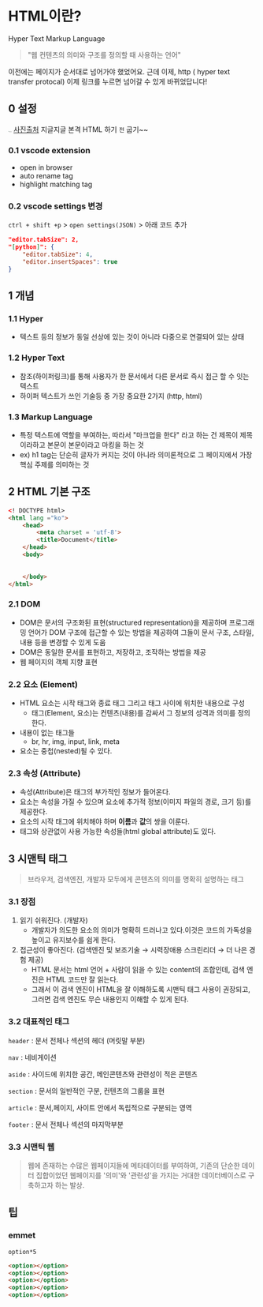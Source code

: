 # HTML이란?

Hyper Text Markup Language

> "웹 컨텐츠의 의미와 구조를 정의할 때 사용하는 언어"



이전에는 페이지가 순서대로 넘어가야 했었어요. 근데 이제, http ( hyper text transfer protocal) 이제 링크를 누르면 넘어갈 수 있게 바뀌었답니다!

## 0 설정

<img src="https://recipe1.ezmember.co.kr/cache/recipe/2019/02/03/666b4626b35c8ed65abeaec3276e163a1.jpg" alt="지글지글" style="zoom:10%;" /> [사진출처](https://www.10000recipe.com/recipe/6905834)
지글지글 본격 HTML 하기 `전` 굽기~~ 

### 0.1 vscode extension
- open in browser
- auto rename tag
- highlight matching tag

### 0.2 vscode settings 변경
`ctrl + shift +p`  > `open settings(JSON)`  > 아래 코드 추가

```json
"editor.tabSize": 2,
"[python]": {
    "editor.tabSize": 4,
    "editor.insertSpaces": true
}
```



## 1 개념

### 1.1 Hyper

- 텍스트 등의 정보가 동일 선상에 있는 것이 아니라 다중으로 연결되어 있는 상태

### 1.2 Hyper Text

- 참조(하이퍼링크)를 통해 사용자가 한 문서에서 다른 문서로 즉시 접근 할 수 잇는 텍스트
- 하이퍼 텍스트가 쓰인 기술등 중 가장 중요한 2가지 (http, html)

### 1.3 Markup Language

- 특정 텍스트에 역할을 부여하는, 따라서 "마크업을 한다" 라고 하는 건 제목이 제목이라하고 본문이 본문이라고 마킹을 하는 것
- ex) h1 tag는 단순히 글자가 커지는 것이 아니라 의미론적으로 그 페이지에서 가장 핵심 주제를 의미하는 것

## 2 HTML 기본 구조

```html
<! DOCTYPE html>
<html lang ="ko">
    <head>  
        <meta charset = 'utf-8'>
        <title>Document</title>
    </head>
    <body>
        
        
    </body>
</html>
```

### 2.1 DOM

- DOM은 문서의 구조화된 표현(structured representation)을 제공하며 프로그래밍 언어가 DOM 구조에 접근할 수 있는 방법을 제공하여 그들이 문서 구조, 스타일, 내용 등을 변경할 수 있게 도움
- DOM은 동일한 문서를 표현하고, 저장하고, 조작하는 방법을 제공
- 웹 페이지의 객체 지향 표현

### 2.2 요소 (Element)

- HTML 요소는 시작 태그와 종료 태그 그리고 태그 사이에 위치한 내용으로 구성
  - 태그(Element, 요소)는 컨텐츠(내용)를 감싸서 그 정보의 성격과 의미를 정의 한다.
- 내용이 없는 태그들
  - br, hr, img, input, link, meta
- 요소는 중첩(nested)될 수 있다.

### 2.3 속성 (Attribute)

- 속성(Attribute)은 태그의 부가적인 정보가 들어온다.
- 요소는 속성을 가질 수 있으며 요소에 추가적 정보(이미지 파일의 경로, 크기 등)를 제공한다. 
- 요소의 시작 태그에 위치해야 하며 **이름**과 **값**의 쌍을 이룬다.
- 태그와 상관없이 사용 가능한 속성들(html global attribute)도 있다.

## 3 시맨틱 태그

> 브라우저, 검색엔진, 개발자 모두에게 콘텐츠의 의미를 명확히 설명하는 태그

### 3.1 장점

1. 읽기 쉬워진다. (개발자)
   - 개발자가 의도한 요소의 의미가 명확히 드러나고 있다.이것은 코드의 가독성을 높이고 유지보수를 쉽게 한다.
2. 접근성이 좋아진다. (검색엔진 및 보조기술 → 시력장애용 스크린리더 → 더 나은 경험 제공)
   - HTML 문서는 html 언어 + 사람이 읽을 수 있는 content의 조합인데, 검색 엔진은 HTML 코드만 잘 읽는다.
   - 그래서 이 검색 엔진이 HTML을 잘 이해하도록 시맨틱 태그 사용이 권장되고, 그러면 검색 엔진도 무슨 내용인지 이해할 수 있게 된다.

### 3.2 대표적인 태그

`header` : 문서 전체나 섹션의 헤더 (머릿말 부분)

`nav` : 네비게이션

`aside` : 사이드에 위치한 공간, 메인콘텐츠와 관련성이 적은 콘텐츠

`section` : 문서의 일반적인 구분, 컨텐츠의 그룹을 표현 

`article` : 문서,페이지, 사이트 안에서 독립적으로 구분되는 영역

`footer` : 문서 전체나 섹션의 마지막부분

### 3.3 시맨틱 웹

> 웹에 존재하는 수많은 웹페이지들에 메타데이터를 부여하여, 기존의 단순한 데이터 집합이었던 웹페이지를 '의미'와 '관련성'을 가지는 거대한 데이터베이스로 구축하고자 하는 발상.



## 팁
### emmet
`option*5` 
```html
<option></option>
<option></option>
<option></option>
<option></option>
<option></option>
```

